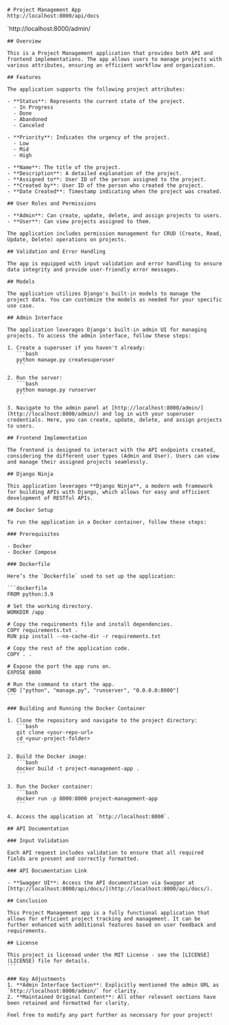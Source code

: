     # Project Management App
    http://localhost:8000/api/docs
   `http://localhost:8000/admin/








    ## Overview
    
    This is a Project Management application that provides both API and frontend implementations. The app allows users to manage projects with various attributes, ensuring an efficient workflow and organization.
    
    ## Features
    
    The application supports the following project attributes:
    
    - **Status**: Represents the current state of the project.
      - In Progress
      - Done
      - Abandoned
      - Canceled
    
    - **Priority**: Indicates the urgency of the project.
      - Low
      - Mid
      - High
    
    - **Name**: The title of the project.
    - **Description**: A detailed explanation of the project.
    - **Assigned to**: User ID of the person assigned to the project.
    - **Created by**: User ID of the person who created the project.
    - **Date Created**: Timestamp indicating when the project was created.
    
    ## User Roles and Permissions
    
    - **Admin**: Can create, update, delete, and assign projects to users.
    - **User**: Can view projects assigned to them.
    
    The application includes permission management for CRUD (Create, Read, Update, Delete) operations on projects.
    
    ## Validation and Error Handling
    
    The app is equipped with input validation and error handling to ensure data integrity and provide user-friendly error messages.
    
    ## Models
    
    The application utilizes Django's built-in models to manage the project data. You can customize the models as needed for your specific use case.
    
    ## Admin Interface
    
    The application leverages Django's built-in admin UI for managing projects. To access the admin interface, follow these steps:
    
    1. Create a superuser if you haven't already:
       ```bash
       python manage.py createsuperuser
       ```
    
    2. Run the server:
       ```bash
       python manage.py runserver
       ```
    
    3. Navigate to the admin panel at [http://localhost:8000/admin/](http://localhost:8000/admin/) and log in with your superuser credentials. Here, you can create, update, delete, and assign projects to users.
    
    ## Frontend Implementation
    
    The frontend is designed to interact with the API endpoints created, considering the different user types (Admin and User). Users can view and manage their assigned projects seamlessly.
    
    ## Django Ninja
    
    This application leverages **Django Ninja**, a modern web framework for building APIs with Django, which allows for easy and efficient development of RESTful APIs.
    
    ## Docker Setup
    
    To run the application in a Docker container, follow these steps:
    
    ### Prerequisites
    
    - Docker
    - Docker Compose
    
    ### Dockerfile
    
    Here’s the `Dockerfile` used to set up the application:
    
    ```dockerfile
    FROM python:3.9
    
    # Set the working directory.
    WORKDIR /app
    
    # Copy the requirements file and install dependencies.
    COPY requirements.txt .
    RUN pip install --no-cache-dir -r requirements.txt
    
    # Copy the rest of the application code.
    COPY . .
    
    # Expose the port the app runs on.
    EXPOSE 8000
    
    # Run the command to start the app.
    CMD ["python", "manage.py", "runserver", "0.0.0.0:8000"]
    ```
    
    ### Building and Running the Docker Container
    
    1. Clone the repository and navigate to the project directory:
       ```bash
       git clone <your-repo-url>
       cd <your-project-folder>
       ```
    
    2. Build the Docker image:
       ```bash
       docker build -t project-management-app .
       ```
    
    3. Run the Docker container:
       ```bash
       docker run -p 8000:8000 project-management-app
       ```
    
    4. Access the application at `http://localhost:8000`.
    
    ## API Documentation

    ### Input Validation
    
    Each API request includes validation to ensure that all required fields are present and correctly formatted.
    
    ### API Documentation Link
    
    - **Swagger UI**: Access the API documentation via Swagger at [http://localhost:8000/api/docs/](http://localhost:8000/api/docs/).
    
    ## Conclusion
    
    This Project Management app is a fully functional application that allows for efficient project tracking and management. It can be further enhanced with additional features based on user feedback and requirements.
    
    ## License
    
    This project is licensed under the MIT License - see the [LICENSE](LICENSE) file for details.
    ```
    
    ### Key Adjustments
    1. **Admin Interface Section**: Explicitly mentioned the admin URL as `http://localhost:8000/admin/` for clarity.
    2. **Maintained Original Content**: All other relevant sections have been retained and formatted for clarity.
    
    Feel free to modify any part further as necessary for your project!